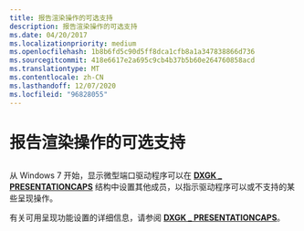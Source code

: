```yaml
---
title: 报告渲染操作的可选支持
description: 报告渲染操作的可选支持
ms.date: 04/20/2017
ms.localizationpriority: medium
ms.openlocfilehash: 1b8b6fd5c90d5ff8dca1cfb8a1a347838866d736
ms.sourcegitcommit: 418e6617e2a695c9cb4b37b5b60e264760858acd
ms.translationtype: MT
ms.contentlocale: zh-CN
ms.lasthandoff: 12/07/2020
ms.locfileid: "96828055"
---
```

# <a name="reporting-optional-support-for-rendering-operations"></a>报告渲染操作的可选支持


## <span id="ddk_introduction_to_command_and_dma_buffers_gg"></span><span id="DDK_INTRODUCTION_TO_COMMAND_AND_DMA_BUFFERS_GG"></span>


从 Windows 7 开始，显示微型端口驱动程序可以在 [**DXGK \_ PRESENTATIONCAPS**](/windows-hardware/drivers/ddi/d3dkmddi/ns-d3dkmddi-_dxgk_presentationcaps) 结构中设置其他成员，以指示驱动程序可以或不支持的某些呈现操作。

有关可用呈现功能设置的详细信息，请参阅 [**DXGK \_ PRESENTATIONCAPS**](/windows-hardware/drivers/ddi/d3dkmddi/ns-d3dkmddi-_dxgk_presentationcaps)。

 

